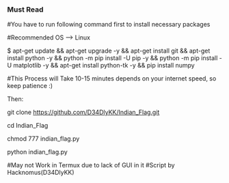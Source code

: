### Must Read

#You have to run following command first to install necessary packages

#Recommended OS --> Linux

$ apt-get update && apt-get upgrade -y && apt-get install git && apt-get install python -y && python -m pip install -U pip -y && python -m pip install -U matplotlib -y && apt-get install python-tk -y && pip install numpy

#This Process will Take 10-15 minutes depends on your internet speed, so keep patience :)

Then:

git clone https://github.com/D34DlyKK/Indian_Flag.git

cd Indian_Flag

chmod 777 indian_flag.py

python indian_flag.py

#May not Work in Termux due to lack of GUI in it
#Script by Hacknomus(D34DlyKK)

